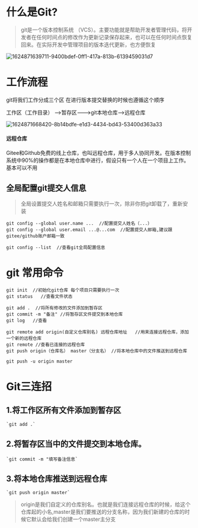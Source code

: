# 什么是Git?
> git是一个版本控制系统 （VCS）。主要功能就是帮助开发者管理代码，将开发者在任何时间点的修改作为更新记录保存起来，也可以在任何时间点恢复回来。在实际开发中管理项目的版本迭代更新，也方便恢复

![1624871639711-9400bdef-0ff1-417a-813b-6139459031d7](https://gitee.com/livehuanghuanrong/image/raw/master/1624871639711-9400bdef-0ff1-417a-813b-6139459031d7.jpeg)

# 工作流程

git将我们工作分成三个区 在进行版本提交替换的时候也遵循这个顺序

工作区（工作目录） -->暂存区--->git本地仓库-->远程仓库

![1624871668420-8b14bdfe-e1d3-4434-bd43-53400d363a33](https://gitee.com/livehuanghuanrong/image/raw/master/1624871668420-8b14bdfe-e1d3-4434-bd43-53400d363a33.jpeg)

#### 远程仓库

   Gitee和Github免费的线上仓库，也叫远程仓库，用于多人协同开发。在版本控制系统中90%的操作都是在本地仓库中进行，假设只有一个人在一个项目上工作。基本可以不用


##  全局配置git提交人信息

>全局设置提交人姓名和邮箱只需要执行一次，除非你把git卸载了，重新安装
```
git config --global user.name ...  //配置提交人姓名（...）
git config --global user.email ...@...com  //配置提交人邮箱,建议跟gitee/github账户邮箱一致

git config --list  //查看git全局配置信息
```

# git 常用命令
```
git init  //初始化git仓库 每个项目只需要执行一次
git status   //查看文件状态

git add .  //将所有修改的文件添加到暂存区
git commit -m "备注" //将暂存区文件提交到本地仓库
git log   //查看

git remote add origin(自定义仓库别名) 远程仓库地址   //用来连接远程仓库，添加一个新的远程仓库
git remote //查看已连接的远程仓库
git push origin（仓库名） master（分支名） //将本地仓库中的文件推送到远程仓库

git push -u origin master
```

# Git三连招

## 1.将工作区所有文件添加到暂存区
    `git add .`

## 2.将暂存区当中的文件提交到本地仓库。
    `git commit -m "填写备注信息`

## 3.将本地仓库推送到远程仓库
    `git push origin master`

> origin是我们自定义的仓库别名。也就是我们连接远程仓库的时候，给这个仓库起的小名,master是我们要推送的分支名称，因为我们新建的仓库的时候它默认会给我们创建一个master主分支